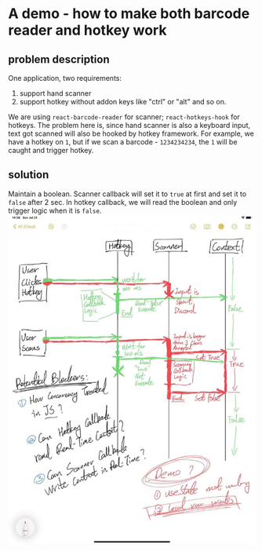 # A demo - how to make both barcode reader and hotkey work
## problem description
One application, two requirements:
1. support hand scanner
2. support hotkey without addon keys like "ctrl" or "alt" and so on.

We are using `react-barcode-reader` for scanner; `react-hotkeys-hook` for hotkeys.
The problem here is, since hand scanner is also a keyboard input, text got scanned will also be hooked by hotkey framework. For example, we have a hotkey on `1`, but if we scan a barcode - `1234234234`, the `1` will be caught and trigger hotkey. 

## solution
Maintain a boolean. Scanner callback will set it to `true` at first and set it to `false` after 2 sec. In hotkey callback, we will read the boolean and only trigger logic when it is `false`.
![image](https://raw.githubusercontent.com/ZzzGin/scanner-hotkey-demo/main/img/idea.jpeg)
